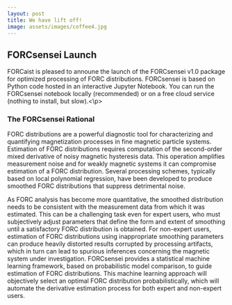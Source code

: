 ```yaml
---
layout: post
title: We have lift off!
image: assets/images/coffee4.jpg
---
```

<h2> FORCsensei Launch </h2>
<p>FORCaist is pleased to announe the launch of the FORCsensei v1.0 package for optimized processing of FORC distributions. FORCsensei is based on Python code hosted in an interactive Jupyter Notebook. You can run the FORCsensei notebook locally (recommended) or on a free cloud service (nothing to install, but slow).<\p> 
  
  <h3> The FORCsensei Rational</h3>
<p>FORC distributions are a powerful diagnostic tool for characterizing and quantifying magnetization processes in fine magnetic particle systems. Estimation of FORC distributions requires computation of the second-order mixed derivative of noisy magnetic hysteresis data. This operation amplifies measurement noise and for weakly magnetic systems it can compromise estimation of a FORC distribution. Several processing schemes, typically based on local polynomial regression, have been developed to produce smoothed FORC distributions that suppress detrimental noise.</p>

<p> As FORC analysis has become more quantitative, the smoothed distribution needs to be consistent with the measurement data from which it was estimated. This can be a challenging task even for expert users, who must subjectively adjust parameters that define the form and extent of smoothing until a satisfactory FORC distribution is obtained. For non-expert users, estimation of FORC distributions using inappropriate smoothing parameters can produce heavily distorted results corrupted by processing artifacts, which in turn can lead to spurious inferences concerning the magnetic system under investigation. FORCsensei provides a statistical machine learning framework, based on probabilistic model comparison, to guide estimation of FORC distributions. This machine learning approach will objectively select an optimal FORC distribution probabilistically, which will automate the derivative estimation process for both expert and non-expert users.</p>
